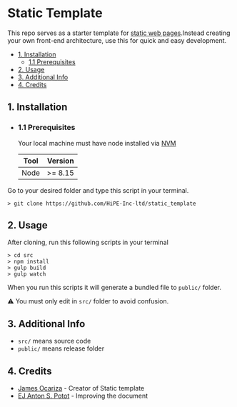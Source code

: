 # Static Template

This repo serves as a starter template for [static web pages](https://en.wikipedia.org/wiki/Static_web_page).Instead creating your own front-end architecture, use this for quick and easy development.

- [1. Installation](#1-installation)
  - [1.1 Prerequisites](#11-prerequisites)
- [2. Usage](#2-usage)
- [3. Additional Info](#3-addtional-info)
- [4. Credits](#4-credits)

## 1. Installation

- ### 1.1 Prerequisites

  Your local machine must have node installed via [NVM](https://github.com/coreybutler/nvm-windows/releases/tag/1.1.7)

  | Tool | Version |
  | ---- | ------- |
  | Node | >= 8.15 |

Go to your desired folder and type this script in your terminal.

```
> git clone https://github.com/HiPE-Inc-ltd/static_template
```

## 2. Usage

After cloning, run this following scripts in your terminal

```
> cd src
> npm install
> gulp build
> gulp watch
```

When you run this scripts it will generate a bundled file to `public/` folder.

:warning: You must only edit in `src/` folder to avoid confusion.

## 3. Additional Info

- `src/` means source code
- `public/` means release folder

## 4. Credits

- [James Ocariza](https://github.com/CatMeowlet/) - Creator of Static template
- [EJ Anton S. Potot](https://github.com/ezio1404/) - Improving the document
